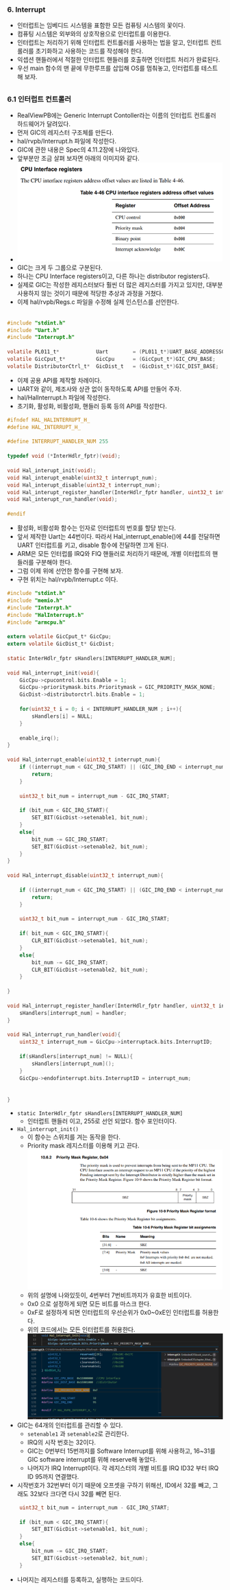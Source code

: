 ### 6. Interrupt

- 인터럽트는 임베디드 시스템을 표함한 모든 컴퓨팅 시스템의 꽃이다.
- 컴퓨팅 시스템은 외부와의 상호작용으로 인터럽트를 이용한다.
- 인터럽트는 처리하기 위해 인터럽트 컨트롤러를 사용하는 법을 알고, 인터럽트 컨트롤러를 초기화하고 사용하는 코드를 작성해야 한다.
- 익셉션 핸들러에서 적절한 인터럽트 핸들러를 호출하면 인터럽트 처리가 완료된다.
- 우선 main 함수의 맨 끝에 무한루프를 삽입해 OS를 멈춰놓고, 인터럽트를 테스트해 보자.
##
### 6.1 인터럽트 컨트롤러
- RealViewPB에는 Generic Interrupt Contoller라는 이름의 인터럽트 컨트롤러 하드웨어가 달려있다.
- 먼저 GIC의 레지스터 구조체를 만든다.
-  hal/rvpb/Interrupt.h 파일에 작성한다.
- GIC에 관한 내용은 Spec의 4.11.2장에 나와있다.
- 앞부분만 조금 살펴 보자면 아래의 이미지와 같다.
- ![GIC](./img/GIC.png)
-  GIC는 크게 두 그룹으로 구분된다. 
- 하나는 CPU Interface registers이고, 다른 하나는 distributor registers다.
- 실제로 GIC는 작성한 레지스터보다 훨씬 더 많은 레지스터를 가지고 있지만, 대부분 사용하지 않는 것이기 때문에 적당한 추상과 과정을 거쳤다.
- 이제 hal/rvpb/Regs.c 파일을 수정해 실제 인스턴스를 선언한다.
~~~C

#include "stdint.h"
#include "Uart.h"
#include "Interrupt.h"

volatile PL011_t*            Uart        = (PL011_t*)UART_BASE_ADDRESS0;
volatile GicCput_t*          GicCpu      = (GicCput_t*)GIC_CPU_BASE;
volatile DistributorCtrl_t*  GicDist_t   = (GicDist_t*)GIC_DIST_BASE;
~~~
- 이제 공용 API를 제작할 차례이다.
- UART와 같이, 제조사와 상관 없이 동작하도록 API를 만들어 주자.
- hal/HalInterrupt.h 파일에 작성한다.
- 초기화, 활성화, 비활성화, 핸들러 등록 등의 API를 작성한다.
~~~C
#ifndef HAL_HALINTERRUPT_H_
#define HAL_INTERRUPT_H_

#define INTERRUPT_HANDLER_NUM 255

typedef void (*InterHdlr_fptr)(void);

void Hal_interupt_init(void);
void Hal_interupt_enable(uint32_t interrupt_num);
void Hal_interupt_disable(uint32_t interrupt_num);
void Hal_interupt_register_handler(InterHdlr_fptr handler, uint32_t interrupt_num);
void Hal_interupt_run_handler(void);

#endif
~~~
- 활성화, 비활성화 함수는 인자로 인터럽트의 번호를 할당 받는다.
- 앞서 제작한 Uart는 44번이다. 따라서 Hal_interrupt_enable()에 44를 전달하면 UART 인터럽트를 키고, disable 함수에 전달하면 끄게 된다.
- ARM은 모든 인터럽를 IRQ와 FIQ 핸들러로 처리하기 때문에, 개별 이터럽트의 핸들러를 구분해야 한다.
- 그럼 이제 위에 선언한 함수를 구현해 보자.
- 구현 위치는 hal/rvpb/Interrupt.c 이다.

~~~C
#include "stdint.h"
#include "memio.h"
#include "Interrpt.h"
#include "HalInterrupt.h"
#include "armcpu.h"

extern volatile GicCput_t* GicCpu;
extern volatile GicDist_t* GicDist;

static InterHdlr_fptr sHandlers[INTERRUPT_HANDLER_NUM];

void Hal_interrupt_init(void){
    GicCpu->cpucontrol.bits.Enable = 1;
    GicCpu->prioritymask.bits.Prioritymask = GIC_PRIORITY_MASK_NONE;
    GicDist->distributorctrl.bits.Enable = 1;

    for(uint32_t i = 0; i < INTERRUPT_HANDLER_NUM ; i++){
        sHandlers[i] = NULL;
    }

    enable_irq();
}

void Hal_interrupt_enable(uint32_t interrupt_num){
    if ((interrupt_num < GIC_IRQ_START) || (GIC_IRQ_END < interrupt_num)){
        return;
    }

    uint32_t bit_num = interrupt_num - GIC_IRQ_START;

    if (bit_num < GIC_IRQ_START){
        SET_BIT(GicDist->setenable1, bit_num);
    }
    else{
        bit_num -= GIC_IRQ_START;
        SET_BIT(GicDist->setenable2, bit_num);
    }
}

void Hal_interrupt_disable(uint32_t interrupt_num){

    if ((interrupt_num < GIC_IRQ_START) || (GIC_IRQ_END < interrupt_num)){
        return;
    }

    uint32_t bit_num = interrupt_num - GIC_IRQ_START;

    if( bit_num < GIC_IRQ_START){
        CLR_BIT(GicDist->setenable1, bit_num);
    }
    else{
        bit_num -= GIC_IRQ_START;
        CLR_BIT(GicDist->setenable2, bit_num);
    }

}

void Hal_interrupt_register_handler(InterHdlr_fptr handler, uint32_t interrupt_num){
    sHandlers[interrupt_num] = handler;
}

void Hal_interrupt_run_handler(void){
    uint32_t interrupt_num = GicCpu->interruptack.bits.InterruptID;

    if(sHandlers[interrupt_num] != NULL){
        sHandlers[interrupt_num]();
    }
    GicCpu->endofinterrupt.bits.InterruptID = interrupt_num;

    
}
~~~
- `static InterHdlr_fptr sHandlers[INTERRUPT_HANDLER_NUM]` 
	- 인터럽트 핸들러 이고, 255로 선언 되었다. 함수 포인터이다.
- `Hal_interrupt_init()`
	- 이 함수는 스위치를 겨는 동작을 한다.
	- Priority mask 레지스터를 이용해 키고 끈다.
	![Priority mask 레지스터](./img/Priority_mask.PNG)
	- 위의 설명에 나와있듯이, 4번부터 7번비트까지가 유효한 비트이다. 
	- 0x0 으로 설정하게 되면 모든 비트를 마스크 한다.
	- 0xF로 설정하게 되면 인터럽트의 우선순위가 0x0~0xE인 인터럽트를 허용한다.
	- 위의 코드에서는 모든 인터럽트를 허용한다.
	![인터럽트 허용](./img/GIC_INTERRUPT.PNG)
- GIC는 64개의 인터럽트를 관리할 수 있다.
	- `setenable1` 과 `setenable2`로 관리한다.
	- IRQ의 시작 번호는 32이다.
	- GIC는 0번부터 15번까지를 Software Interrupt를 위해 사용하고, 16~31를 GIC software interrupt를 위해 reserve해 놓았다.
	- 나머지가 IRQ Interrupt이다. 각 레지스터의 개별 비트를 IRQ ID32 부터 IRQ ID 95까지 연결했다.
- 시작번호가 32번부터 이기 때문에 오프셋을 구하기 위해선, ID에서 32를 빼고, 그래도 32보다 크다면 다시 32를 빼면 된다.
~~~C
    uint32_t bit_num = interrupt_num - GIC_IRQ_START;

    if (bit_num < GIC_IRQ_START){
        SET_BIT(GicDist->setenable1, bit_num);
    }
    else{
        bit_num -= GIC_IRQ_START;
        SET_BIT(GicDist->setenable2, bit_num);
    }
   ~~~
   - 나머지는 레지스터를 등록하고, 실행하는 코드이다.
<!--stackedit_data:
eyJoaXN0b3J5IjpbLTk5MDE2NzAyMCwtMTc1NTgzODg2NywxMj
Q5NjQxODQ5LDIxMTY3OTI2MjEsMjA4NzI2ODE4MCwtNTY1MTM3
NTM5LDc0MTE1NzUzOSwxMTMyMTAzMzg5LDQyMzg1Nzg2NSwtMj
E0MTA1NjczMSwyMDg1NzM3MDkzLDE3OTM3OTY1MTksMTI2ODQx
MDY1OCwxNzUyMzk2NDg3LC0xNzQyODY0MTQsMTU5Mjk3MTg3My
wxMjY3MjEzNzc3XX0=
-->